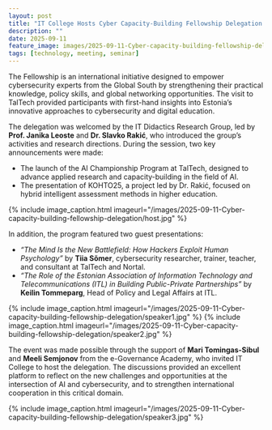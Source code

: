 ```yaml
---
layout: post
title: "IT College Hosts Cyber Capacity-Building Fellowship Delegation from the Global South"
description: ""
date: 2025-09-11
feature_image: images/2025-09-11-Cyber-capacity-building-fellowship-delegation/cover.jpg
tags: [technology, meeting, seminar]
---
```

The Fellowship is an international initiative designed to empower cybersecurity experts from the Global South by strengthening their practical knowledge, policy skills, and global networking opportunities. The visit to TalTech provided participants with first-hand insights into Estonia’s innovative approaches to cybersecurity and digital education.

The delegation was welcomed by the IT Didactics Research Group, led by **Prof. Janika Leoste** and **Dr. Slavko Rakić**, who introduced the group’s activities and research directions. During the session, two key announcements were made:

- The launch of the AI Championship Program at TalTech, designed to advance applied research and capacity-building in the field of AI.
- The presentation of KOHTO25, a project led by Dr. Rakić, focused on hybrid intelligent assessment methods in higher education.

<!-- more -->

{% include image_caption.html imageurl="/images/2025-09-11-Cyber-capacity-building-fellowship-delegation/host.jpg" %}

In addition, the program featured two guest presentations:

- *“The Mind Is the New Battlefield: How Hackers Exploit Human Psychology”* by **Tiia Sõmer**, cybersecurity researcher, trainer, teacher, and consultant at TalTech and Nortal.
- *“The Role of the Estonian Association of Information Technology and Telecommunications (ITL) in Building Public-Private Partnerships”* by **Keilin Tommeparg**, Head of Policy and Legal Affairs at ITL.

{% include image_caption.html imageurl="/images/2025-09-11-Cyber-capacity-building-fellowship-delegation/speaker1.jpg" %}
{% include image_caption.html imageurl="/images/2025-09-11-Cyber-capacity-building-fellowship-delegation/speaker2.jpg" %}

The event was made possible through the support of **Mari Tomingas-Sibul** and **Meeli Semjonov** from the e-Governance Academy, who invited IT College to host the delegation. The discussions provided an excellent platform to reflect on the new challenges and opportunities at the intersection of AI and cybersecurity, and to strengthen international cooperation in this critical domain.

{% include image_caption.html imageurl="/images/2025-09-11-Cyber-capacity-building-fellowship-delegation/speaker3.jpg" %}











